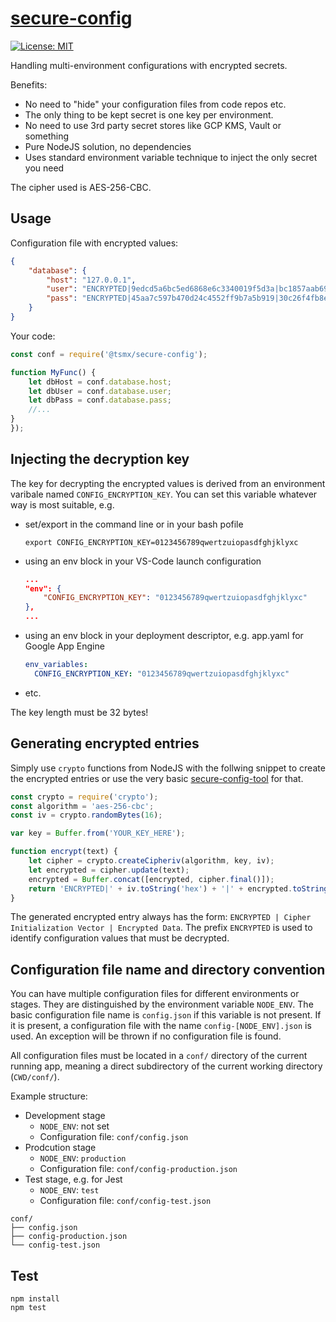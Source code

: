 # [**secure-config**](https://github.com/tsmx/secure-config)

[![License: MIT](https://img.shields.io/badge/License-MIT-blue.svg)](https://opensource.org/licenses/MIT)

Handling multi-environment configurations with encrypted secrets.

Benefits:
- No need to "hide" your configuration files from code repos etc.
- The only thing to be kept secret is one key per environment.
- No need to use 3rd party secret stores like GCP KMS, Vault or something
- Pure NodeJS solution, no dependencies
- Uses standard environment variable technique to inject the only secret you need

The cipher used is AES-256-CBC.

## Usage

Configuration file with encrypted values:
```json
{
    "database": {
        "host": "127.0.0.1",
        "user": "ENCRYPTED|9edcd5a6bc5ed6868e6c3340019f5d3a|bc1857aab6981b903fab75ccb5c5244b",
        "pass": "ENCRYPTED|45aa7c597b470d24c4552ff9b7a5b919|30c26f4fb8e63f2986b1a605028b5dd8"
    }
}
```

Your code:

```js
const conf = require('@tsmx/secure-config');

function MyFunc() {
    let dbHost = conf.database.host;
    let dbUser = conf.database.user;
    let dbPass = conf.database.pass;
    //...
}
});
```
## Injecting the decryption key

The key for decrypting the encrypted values is derived from an environment varibale named `CONFIG_ENCRYPTION_KEY`. You can set this variable 
whatever way is most suitable, e.g.
- set/export in the command line or in your bash pofile
  ```
  export CONFIG_ENCRYPTION_KEY=0123456789qwertzuiopasdfghjklyxc
  ```
- using an env block in your VS-Code launch configuration
  ```json
  ...
  "env": {
      "CONFIG_ENCRYPTION_KEY": "0123456789qwertzuiopasdfghjklyxc"
  },
  ...
  ```
- using an env block in your deployment descriptor, e.g. app.yaml for Google App Engine
  ```yaml
  env_variables:
    CONFIG_ENCRYPTION_KEY: "0123456789qwertzuiopasdfghjklyxc"
  ```
- etc.

The key length must be 32 bytes!

## Generating encrypted entries

Simply use `crypto` functions from NodeJS with the follwing snippet to create the encrypted entries or use the very basic [secure-config-tool](https://github.com/tsmx/secure-config-tool) for that.

```js
const crypto = require('crypto');
const algorithm = 'aes-256-cbc';
const iv = crypto.randomBytes(16);

var key = Buffer.from('YOUR_KEY_HERE');

function encrypt(text) {
    let cipher = crypto.createCipheriv(algorithm, key, iv);
    let encrypted = cipher.update(text);
    encrypted = Buffer.concat([encrypted, cipher.final()]);
    return 'ENCRYPTED|' + iv.toString('hex') + '|' + encrypted.toString('hex');
}
```

The generated encrypted entry always has the form: `ENCRYPTED | Cipher Initialization Vector | Encrypted Data`. The prefix `ENCRYPTED` is used to identify configuration values that must be decrypted.

## Configuration file name and directory convention

You can have multiple configuration files for different environments or stages. They are distinguished by the environment variable `NODE_ENV`. The basic configuration file name is `config.json` if this variable is not present. If it is present, a configuration file with the name `config-[NODE_ENV].json`
is used. An exception will be thrown if no configuration file is found.

All configuration files must be located in a `conf/` directory of the current running app, meaning a direct subdirectory of the current working directory (`CWD/conf/`).  

Example structure:

- Development stage
  - `NODE_ENV`: not set
  - Configuration file: `conf/config.json`
- Prodcution stage
  - `NODE_ENV`: `production`
  - Configuration file: `conf/config-production.json`
- Test stage, e.g. for Jest
  - `NODE_ENV`: `test`
  - Configuration file: `conf/config-test.json`

```
conf/
├── config.json
├── config-production.json
└── config-test.json
```

## Test

```
npm install
npm test
```